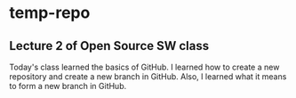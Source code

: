 # temp-repo
## Lecture 2 of Open Source SW class
Today's class learned the basics of GitHub. I learned how to create a new repository and create a new branch in GitHub. Also, I learned what it means to form a new branch in GitHub.
